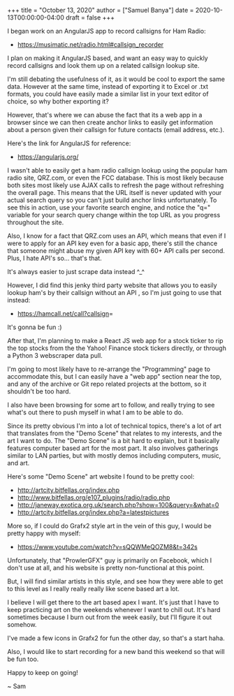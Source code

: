 +++
title = "October 13, 2020"
author = ["Samuel Banya"]
date = 2020-10-13T00:00:00-04:00
draft = false
+++

I began work on an AngularJS app to record callsigns for Ham Radio:

-   <https://musimatic.net/radio.html#callsign_recorder>

I plan on making it AngularJS based, and want an easy way to quickly
record callsigns and look them up on a related callsign lookup site.

I'm still debating the usefulness of it, as it would be cool to
export the same data. However at the same time, instead of exporting
it to Excel or .txt formats, you could have easily made a similar
list in your text editor of choice, so why bother exporting it?

However, that's where we can abuse the fact that its a web app in a
browser since we can then create anchor links to easily get
information about a person given their callsign for future contacts
(email address, etc.).

Here's the link for AngularJS for reference:

-   <https://angularjs.org/>

I wasn't able to easily get a ham radio callsign lookup using the popular
ham radio site, QRZ.com, or even the FCC database. This is most likely
because both sites most likely use AJAX calls to refresh the page without
refreshing the overall page. This means that the URL itself is never updated
with your actual search query so you can't just build anchor links unfortunately.
To see this in action, use your favorite search engine, and notice the "q="
variable for your search query change within the top URL as you progress
throughout the site.

Also, I know for a fact that QRZ.com uses an API, which means that
even if I were to apply for an API key even for a basic app, there's
still the chance that someone might abuse my given API key with
60+ API calls per second. Plus, I hate API's so... that's that.

It's always easier to just scrape data instead ^_^

However, I did find this jenky third party website that allows you to easily
lookup ham's by their callsign without an API , so I'm just going to use that
instead:

-   <https://hamcall.net/call?callsign>=

It's gonna be fun :)

After that, I'm planning to make a React JS web app for a stock ticker
to rip the top stocks from the the Yahoo! Finance stock tickers directly, or
through a Python 3 webscraper data pull.

I'm going to most likely have to re-arrange the "Programming" page to accommodate
this, but I can easily have a "web app" section near the top, and any of the archive
or Git repo related projects at the bottom, so it shouldn't be too hard.

I also have been browsing for some art to follow, and really trying to see what's out
there to push myself in what I am to be able to do.

Since its pretty obvious I'm into a lot of technical topics, there's a lot of
art that translates from the "Demo Scene" that relates to my interests, and the
art I want to do. The "Demo Scene" is a bit hard to explain, but it basically
features computer based art for the most part. It also involves gatherings
similar to LAN parties, but with mostly demos including computers, music, and art.

Here's some "Demo Scene" art website I found to be pretty cool:

-   <http://artcity.bitfellas.org/index.php>
-   <http://www.bitfellas.org/e107_plugins/radio/radio.php>
-   <http://janeway.exotica.org.uk/search.php?show=100&query=&what=0>
-   <http://artcity.bitfellas.org/index.php?a=latestpictures>

More so, if I could do Grafx2 style art in the vein of this guy, I would be
pretty happy with myself:

-   <https://www.youtube.com/watch?v=sQQWMeQOZM8&t=342s>

Unfortunately, that "ProwlerGFX" guy is primarily on Facebook, which I don't
use at all, and his website is pretty non-functional at this point.

But, I will find similar artists in this style, and see how they were able
to get to this level as I really really really like scene based art a lot.

I believe I will get there to the art based apex I want. It's just that I have to keep
practicing art on the weekends whenever I want to chill out. It's hard sometimes because
I burn out from the week easily, but I'll figure it out somehow.

I've made a few icons in Grafx2 for fun the other day, so that's a start haha.

Also, I would like to start recording for a new band this weekend so that will be
fun too.

Happy to keep on going!

~ Sam